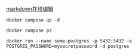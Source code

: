 [markdown在线编辑](https://markdown-editor.github.io/ "markdown在线编辑")

`docker compose up -d`

`docker compose ps`


`docker run --name some-postgres -p 5432:5432 -e POSTGRES_PASSWORD=mysecretpassword -d postgres`